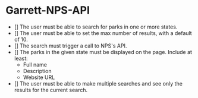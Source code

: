 # Garrett-NPS-API

- [] The user must be able to search for parks in one or more states.
- [] The user must be able to set the max number of results, with a default of 10.
- [] The search must trigger a call to NPS's API.
- [] The parks in the given state must be displayed on the page. Include at least:
  - Full name
  - Description
  - Website URL
- [] The user must be able to make multiple searches and see only the results for the current search.
